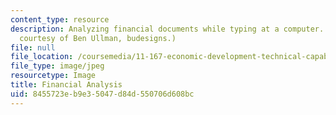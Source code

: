```yaml
---
content_type: resource
description: Analyzing financial documents while typing at a computer. (Photograph
  courtesy of Ben Ullman, budesigns.)
file: null
file_location: /coursemedia/11-167-economic-development-technical-capabilities-spring-2004/8455723eb9e35047d84d550706d608bc_11-167s04.jpg
file_type: image/jpeg
resourcetype: Image
title: Financial Analysis
uid: 8455723e-b9e3-5047-d84d-550706d608bc
---
```

